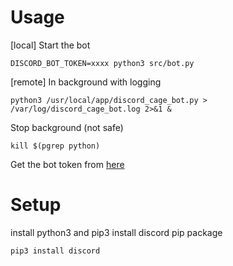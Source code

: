# Usage

[local] Start the bot
```
DISCORD_BOT_TOKEN=xxxx python3 src/bot.py
```

[remote] In background with logging
```
python3 /usr/local/app/discord_cage_bot.py > /var/log/discord_cage_bot.log 2>&1 &
```

Stop background (not safe)
```
kill $(pgrep python)
```

Get the bot token from [here](https://discord.com/developers/applications)

# Setup
install python3 and pip3
install discord pip package
```
pip3 install discord
```
